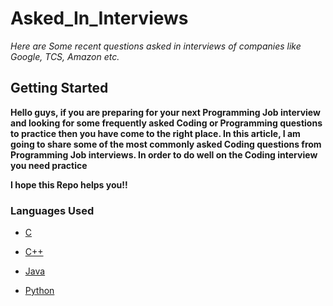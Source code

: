 # Asked_In_Interviews

*Here are Some recent questions asked in interviews of companies like Google, TCS, Amazon etc.*

## Getting Started

**Hello guys, if you are preparing for your next Programming Job interview and looking for some frequently asked Coding or Programming questions to practice then you have come to the right place. In this article, I am going to share some of the most commonly asked Coding questions from Programming Job interviews. In order to do well on the Coding interview you need practice**

**I hope this Repo helps you!!**

### Languages Used

* [C](https://en.wikipedia.org/wiki/C_(programming_language))

* [C++](https://isocpp.org/)
* [Java](https://www.java.com/en/)
* [Python](https://www.python.org/)

